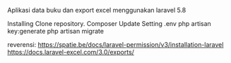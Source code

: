 Aplikasi data buku dan export excel menggunakan laravel 5.8

Installing
    Clone repository.
    Composer Update
    Setting .env
    php artisan key:generate
    php artisan migrate

reverensi:
https://spatie.be/docs/laravel-permission/v3/installation-laravel
https://docs.laravel-excel.com/3.0/exports/
